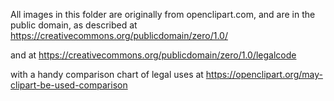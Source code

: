 All images in this folder are originally from openclipart.com, and are in the public domain, as described at
https://creativecommons.org/publicdomain/zero/1.0/

and at
https://creativecommons.org/publicdomain/zero/1.0/legalcode

with a handy comparison chart of legal uses at
https://openclipart.org/may-clipart-be-used-comparison
